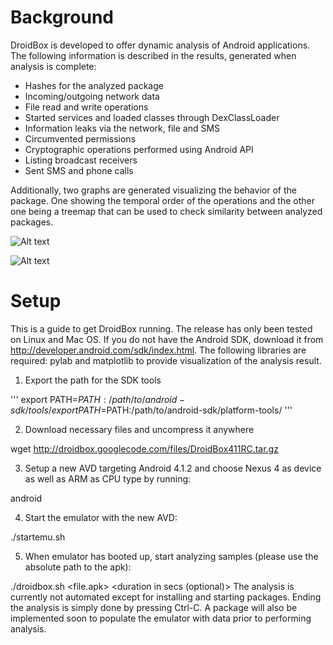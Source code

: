 Background
========

DroidBox is developed to offer dynamic analysis of Android applications. The following information is described in the results, generated when analysis is complete:

- Hashes for the analyzed package
- Incoming/outgoing network data
- File read and write operations
- Started services and loaded classes through DexClassLoader
- Information leaks via the network, file and SMS
- Circumvented permissions
- Cryptographic operations performed using Android API
- Listing broadcast receivers
- Sent SMS and phone calls


Additionally, two graphs are generated visualizing the behavior of the package. One showing the temporal order of the operations and the other one being a treemap that can be used to check similarity between analyzed packages.

![Alt text](http://dl.dropbox.com/u/1027328/behaviorsample.png "Behavior graph")


![Alt text](http://dl.dropbox.com/u/1027328/treemapsample.png "Treemap graph")

Setup
======

This is a guide to get DroidBox running. The release has only been tested on Linux and Mac OS. If you do not have the Android SDK, download it from http://developer.android.com/sdk/index.html. The following libraries are required: pylab and matplotlib to provide visualization of the analysis result.

1. Export the path for the SDK tools

'''
export PATH=$PATH:/path/to/android-sdk/tools/
export PATH=$PATH:/path/to/android-sdk/platform-tools/
'''

2. Download necessary files and uncompress it anywhere

wget http://droidbox.googlecode.com/files/DroidBox411RC.tar.gz

3. Setup a new AVD targeting Android 4.1.2 and choose Nexus 4 as device as well as ARM as CPU type by running:

android 

4. Start the emulator with the new AVD:

./startemu.sh <AVD name>

5. When emulator has booted up, start analyzing samples (please use the absolute path to the apk):

./droidbox.sh <file.apk> <duration in secs (optional)> 
The analysis is currently not automated except for installing and starting packages. Ending the analysis is simply done by pressing Ctrl-C. A package will also be implemented soon to populate the emulator with data prior to performing analysis.
